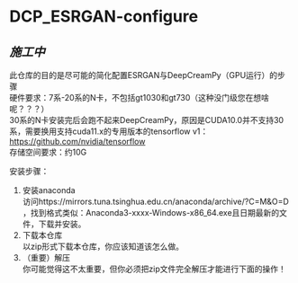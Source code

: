 # DCP_ESRGAN-configure
## *施工中*
此仓库的目的是尽可能的简化配置ESRGAN与DeepCreamPy（GPU运行）的步骤  
硬件要求：7系-20系的N卡，不包括gt1030和gt730（这种没门级您在想啥呢？？？）  
30系的N卡安装完后会跑不起来DeepCreamPy，原因是CUDA10.0并不支持30系，需要换用支持cuda11.x的专用版本的tensorflow v1：https://github.com/nvidia/tensorflow  
存储空间要求：约10G

安装步骤：
1. 安装anaconda  
访问https://mirrors.tuna.tsinghua.edu.cn/anaconda/archive/?C=M&O=D ，找到格式类似：Anaconda3-xxxx-Windows-x86_64.exe且日期最新的文件，下载并安装。
2. 下载本仓库  
以zip形式下载本仓库，你应该知道该怎么做。
3. （重要）解压  
你可能觉得这不太重要，但你必须把zip文件完全解压才能进行下面的操作！
